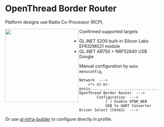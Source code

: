 # OpenThread Border Router

Platform designs use Radio Co-Processor (RCP),

<img src="https://openthread.io/static/platforms/images/ot-arch-rcp-vert.png" width="240" align='left' />

Confirmed supported targets

- GL.iNET S200 built-in Silicon Labs EFR32MG21 module
- GL.iNET AR750 + NRF52840 USB Dongle

Manual configuration by `make menuconfig`,

```
Network  --->
	<*> ot-br-posix..................................... OpenThread Border Router  --->
		Configuration  --->
			[ ] Enable OTBR_WEB
			USB to UART Converter Driver Select (CH343)  --->
```

Or use [gl-infra-builder](https://github.com/gl-inet/gl-infra-builder) to configure directly in profile.